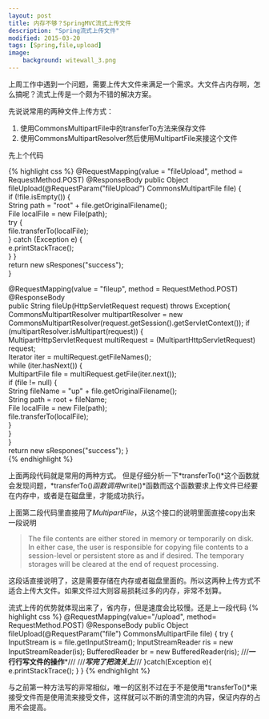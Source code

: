 ```yaml
---
layout: post
title: 内存不够？SpringMVC流式上传文件
description: "Spring流式上传文件"
modified: 2015-03-20
tags: [Spring,file,upload]
image:
    background: witewall_3.png
---
```



上周工作中遇到一个问题，需要上传大文件来满足一个需求。大文件占内存啊，怎么搞呢？流式上传是一个颇为不错的解决方案。

先说说常用的两种文件上传方式：

1. 使用CommonsMultipartFile中的transferTo方法来保存文件
2. 使用CommonsMultipartResolver然后使用MultipartFile来接这个文件

先上个代码

{% highlight css %}
@RequestMapping(value = "fileUpload", method = RequestMethod.POST) 
@ResponseBody 
public Object fileUpload(@RequestParam("fileUpload") CommonsMultipartFile file) {  
        if (!file.isEmpty()) {  
        String path = "root" + file.getOriginalFilename();  
        File localFile = new File(path);  
        try {  
            file.transferTo(localFile);  
        } catch (Exception e) {  
            e.printStackTrace();  
        } 
    }  
    return new sRespones("success");  
} 

@RequestMapping(value = "fileup", method = RequestMethod.POST)
@ResponseBody   
public String fileUp(HttpServletRequest request)  throws Exception{  
        CommonsMultipartResolver multipartResolver = new CommonsMultipartResolver(request.getSession().getServletContext());
        if (multipartResolver.isMultipart(request)) {  
            MultipartHttpServletRequest multiRequest = (MultipartHttpServletRequest) request;  
            Iterator<String> iter = multiRequest.getFileNames();  
            while (iter.hasNext()) {  
            MultipartFile file = multiRequest.getFile(iter.next());  
            if (file != null) {  
                String fileName = "up" + file.getOriginalFilename();  
                String path = root + fileName;  
                File localFile = new File(path);  
                file.transferTo(localFile);  
            }  
            }  
       }  
    return new sRespones("success");
}  
{% endhighlight %}

上面两段代码就是常用的两种方式。
但是仔细分析一下*transferTo()*这个函数就会发现问题，*transferTo()*函数调用*write()*函数而这个函数要求上传文件已经要在内存中，或者是在磁盘里，才能成功执行。

上面第二段代码里直接用了*MultipartFile*，从这个接口的说明里面直接copy出来一段说明

> The file contents are either stored in memory or temporarily on disk.
> In either case, the user is responsible for copying file contents to a
> session-level or persistent store as and if desired. The temporary storages
> will be cleared at the end of request processing.
  
这段话直接说明了，这是需要存储在内存或者磁盘里面的。所以这两种上传方式不适合上传大文件。如果文件过大则容易损耗过多的内存，非常不划算。

流式上传的优势就体现出来了，省内存，但是速度会比较慢。还是上一段代码
{% highlight css %}
@RequestMapping(value="/upload",  method= RequestMethod.POST)
@ResponseBody
public Object fileUpload(@RequestParam("file") CommonsMultipartFile file)
{
try {
     InputStream is = file.getInputStream();
     InputStreamReader ris = new InputStreamReader(is);
     BufferedReader br = new BufferedReader(ris);
     ///**一行行写文件的操作***///
     ///***写完了把流关上***///
     }catch(Exception e){
     e.printStackTrace();
     }
}
{% endhighlight %}

与之前第一种方法写的非常相似，唯一的区别不过在于不是使用*transferTo()*来接受文件而是使用流来接受文件，这样就可以不断的清空流的内容，保证内存的占用不会提高。




